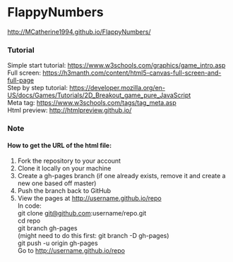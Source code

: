 # FlappyNumbers

http://MCatherine1994.github.io/FlappyNumbers/

### Tutorial
Simple start tutorial: https://www.w3schools.com/graphics/game_intro.asp  
Full screen: https://h3manth.com/content/html5-canvas-full-screen-and-full-page  
Step by step tutorial: https://developer.mozilla.org/en-US/docs/Games/Tutorials/2D_Breakout_game_pure_JavaScript  
Meta tag: https://www.w3schools.com/tags/tag_meta.asp  
Html preview: http://htmlpreview.github.io/  

### Note  
#### How to get the URL of the html file:   
1. Fork the repository to your account 
2. Clone it locally on your machine  
3. Create a gh-pages branch (if one already exists, remove it and create a new one based off master)  
4. Push the branch back to GitHub  
5. View the pages at http://username.github.io/repo     
In code:  
git clone git@github.com:username/repo.git  
cd repo  
git branch gh-pages  
(might need to do this first: git branch -D gh-pages)  
git push -u origin gh-pages  
Go to http://username.github.io/repo

